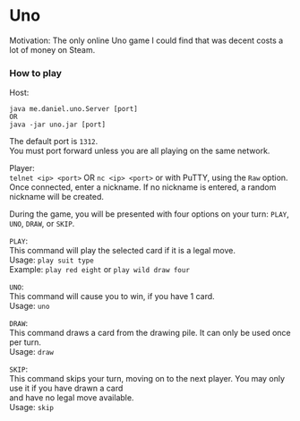 # Uno  
Motivation: The only online Uno game I could find that was decent costs a lot of money on Steam.  

### How to play  
Host:  
```
java me.daniel.uno.Server [port]
OR
java -jar uno.jar [port]
```  
The default port is `1312`.  
You must port forward unless you are all playing on the same network.

Player:  
`telnet <ip> <port>` OR `nc <ip> <port>` or with PuTTY, using the `Raw` option.  
Once connected, enter a nickname. If no nickname is entered, a random  
nickname will be created.

During the game, you will be presented with four options on your turn: `PLAY`, `UNO`, `DRAW`, or `SKIP`.  

`PLAY`:  
This command will play the selected card if it is a legal move.  
Usage: `play suit type`  
Example: `play red eight` or `play wild draw four`

`UNO`:  
This command will cause you to win, if you have 1 card.  
Usage: `uno`

`DRAW`:  
This command draws a card from the drawing pile. It can only be used once per turn.  
Usage: `draw`

`SKIP`:  
This command skips your turn, moving on to the next player. You may only use it if you have drawn a card  
and have no legal move available.  
Usage: `skip`
